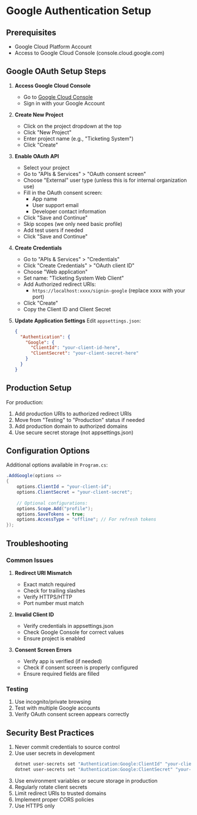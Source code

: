 # Google Authentication Setup

## Prerequisites
- Google Cloud Platform Account
- Access to Google Cloud Console (console.cloud.google.com)

## Google OAuth Setup Steps

1. **Access Google Cloud Console**
   - Go to [Google Cloud Console](https://console.cloud.google.com)
   - Sign in with your Google Account

2. **Create New Project**
   - Click on the project dropdown at the top
   - Click "New Project"
   - Enter project name (e.g., "Ticketing System")
   - Click "Create"

3. **Enable OAuth API**
   - Select your project
   - Go to "APIs & Services" > "OAuth consent screen"
   - Choose "External" user type (unless this is for internal organization use)
   - Fill in the OAuth consent screen:
     - App name
     - User support email
     - Developer contact information
   - Click "Save and Continue"
   - Skip scopes (we only need basic profile)
   - Add test users if needed
   - Click "Save and Continue"

4. **Create Credentials**
   - Go to "APIs & Services" > "Credentials"
   - Click "Create Credentials" > "OAuth client ID"
   - Choose "Web application"
   - Set name: "Ticketing System Web Client"
   - Add Authorized redirect URIs:
     - `https://localhost:xxxx/signin-google` (replace xxxx with your port)
   - Click "Create"
   - Copy the Client ID and Client Secret

5. **Update Application Settings**
   Edit `appsettings.json`:
   ```json
   {
     "Authentication": {
       "Google": {
         "ClientId": "your-client-id-here",
         "ClientSecret": "your-client-secret-here"
       }
     }
   }
   ```

## Production Setup
For production:
1. Add production URIs to authorized redirect URIs
2. Move from "Testing" to "Production" status if needed
3. Add production domain to authorized domains
4. Use secure secret storage (not appsettings.json)

## Configuration Options
Additional options available in `Program.cs`:
```csharp
.AddGoogle(options =>
{
    options.ClientId = "your-client-id";
    options.ClientSecret = "your-client-secret";
    
    // Optional configurations:
    options.Scope.Add("profile");
    options.SaveTokens = true;
    options.AccessType = "offline"; // For refresh tokens
});
```

## Troubleshooting

### Common Issues
1. **Redirect URI Mismatch**
   - Exact match required
   - Check for trailing slashes
   - Verify HTTPS/HTTP
   - Port number must match

2. **Invalid Client ID**
   - Verify credentials in appsettings.json
   - Check Google Console for correct values
   - Ensure project is enabled

3. **Consent Screen Errors**
   - Verify app is verified (if needed)
   - Check if consent screen is properly configured
   - Ensure required fields are filled

### Testing
1. Use incognito/private browsing
2. Test with multiple Google accounts
3. Verify OAuth consent screen appears correctly

## Security Best Practices
1. Never commit credentials to source control
2. Use user secrets in development
   ```bash
   dotnet user-secrets set "Authentication:Google:ClientId" "your-client-id"
   dotnet user-secrets set "Authentication:Google:ClientSecret" "your-client-secret"
   ```
3. Use environment variables or secure storage in production
4. Regularly rotate client secrets
5. Limit redirect URIs to trusted domains
6. Implement proper CORS policies
7. Use HTTPS only
